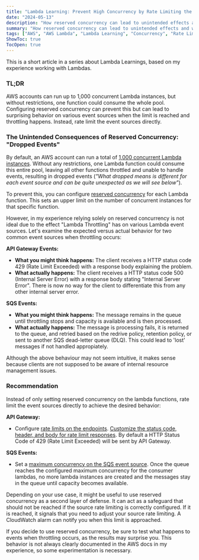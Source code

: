 ```yaml
---
title: "Lambda Learning: Prevent High Concurrency by Rate Limiting the Source Instead of Setting Reserved Concurrency"
date: "2024-05-13"
description: "How reserved concurrency can lead to unintended effects and what to do about it."
summary: "How reserved concurrency can lead to unintended effects and what to do about it."
tags: ["AWS", "AWS Lambda", "Lambda Learning", "Concurrency", "Rate Limit", "Scaling"]
ShowToc: true
TocOpen: true
---
```


This is a short article in a series about Lambda Learnings, based on my experience working with Lambdas.

### TL;DR

AWS accounts can run up to 1,000 concurrent Lambda instances, but without restrictions, one function could consume the whole pool. Configuring reserved concurrency can prevent this but can lead to surprising behavior on various event sources when the limit is reached and throttling happens. Instead, rate limit the event sources directly.

### The Unintended Consequences of Reserved Concurrency: "Dropped Events"

By default, an AWS account can run a total of [1,000 concurrent Lambda instances](https://docs.aws.amazon.com/lambda/latest/dg/lambda-concurrency.html). Without any restrictions, one Lambda function could consume this entire pool, leaving all other functions throttled and unable to handle events, resulting in dropped events (*"What dropped means is different for each event source and can be quite unexpected as we will see below"*).

To prevent this, you can configure [reserved concurrency](https://docs.aws.amazon.com/lambda/latest/dg/configuration-concurrency.html) for each Lambda function. This sets an upper limit on the number of concurrent instances for that specific function.

However, in my experience relying solely on reserved concurrency is not ideal due to the effect "Lambda Throttling" has on various Lambda event sources. Let's examine the expected versus actual behavior for two common event sources when throttling occurs:

**API Gateway Events:**
- **What you might think happens:** The client receives a HTTP status code 429 (Rate Limit Exceeded) with a response body explaining the problem.
- **What actually happens:** The client receives a HTTP status code 500 (Internal Server Error) with a response body stating "Internal Server Error". There is now no way for the client to differentiate this from any other internal server error.

**SQS Events:**
- **What you might think happens:** The message remains in the queue until throttling stops and capacity is available and is then processed.
- **What actually happens:** The message is processing fails, it is returned to the queue, and retried based on the redrive policy, retention policy, or sent to another SQS dead-letter queue (DLQ). This could lead to 'lost' messages if not handled appropiately.


Although the above behaviour may not seem intuitive, it makes sense because clients are not supposed to be aware of internal resource management issues.

### Recommendation
Instead of only setting reserved concurrency on the lambda functions, rate limit the event sources directly to achieve the desired behavior:

**API Gateway:**
- Configure [rate limits on the endpoints](https://docs.aws.amazon.com/apigateway/latest/developerguide/api-gateway-request-throttling.html). [Customize the status code, header, and body for rate limit responses](https://docs.aws.amazon.com/apigateway/latest/developerguide/set-up-gateway-response-using-the-console.html). By default a HTTP Status Code of 429 (Rate Limit Exceeded) will be sent by API Gateway.

**SQS Events:**
- Set a [maximum concurrency on the SQS event source](https://aws.amazon.com/blogs/compute/introducing-maximum-concurrency-of-aws-lambda-functions-when-using-amazon-sqs-as-an-event-source/). Once the queue reaches the configured maximum concurrency for the consumer lambdas, no more lambda instances are created and the messages stay in the queue until capacity becomes available.

Depending on your use case, it might be useful to use reserved concurrency as a second layer of defense. It can act as a safeguard that should not be reached if the source rate limiting is correctly configured. If it is reached, it signals that you need to adjust your source rate limiting. A CloudWatch alarm can notify you when this limit is approached.

If you decide to use reserved concurrency, be sure to test what happens to events when throttling occurs, as the results may surprise you. This behavior is not always clearly documented in the AWS docs in my experience, so some experimentation is necessary.
